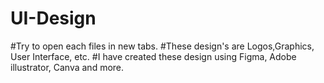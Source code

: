 # UI-Design
#Try to open each files in new tabs.
#These design's are Logos,Graphics, User Interface, etc. 
#I have created these design using Figma, Adobe illustrator, Canva and more.
